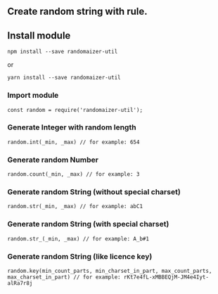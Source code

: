 ##  Create random string with rule.

## Install module

```
npm install --save randomaizer-util
```

or

```
yarn install --save randomaizer-util
```

### Import module
```
const random = require('randomaizer-util');
```

### Generate Integer with random length
```
random.int(_min, _max) // for example: 654 
```

### Generate random Number
```
random.count(_min, _max) // for example: 3 
```

### Generate random String (without special charset)
```
random.str(_min, _max) // for example: abC1 
```

### Generate random String (with special charset)
```
random.str_(_min, _max) // for example: A_b#1
```
### Generate random String (like licence key)
```
random.key(min_count_parts, min_charset_in_part, max_count_parts, max_charset_in_part) // for example: rKt7e4fL-xMBBEQjM-JM4e4Iyt-alRa7r8j
```
